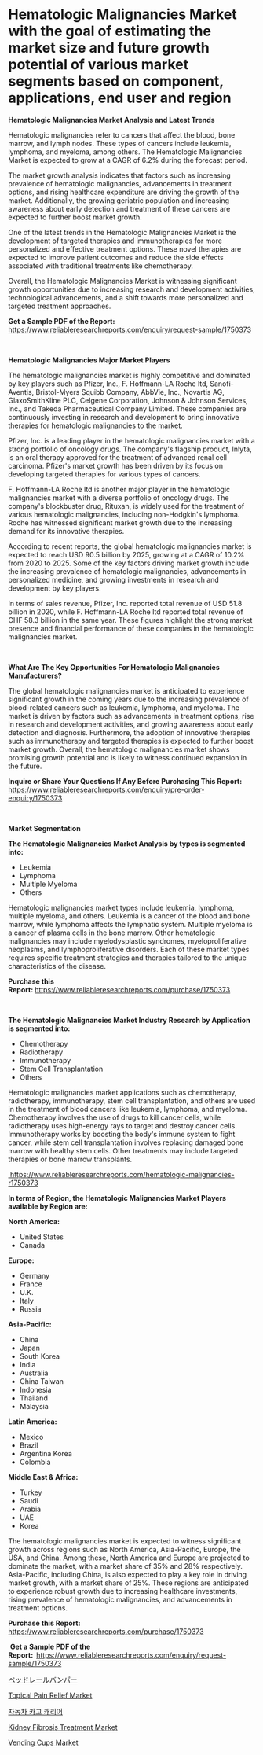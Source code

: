 <p><h1>Hematologic Malignancies Market with the goal of estimating the market size and future growth potential of various market segments based on component, applications, end user and region</h1></p><p><strong>Hematologic Malignancies Market Analysis and Latest Trends</strong></p>
<p><p>Hematologic malignancies refer to cancers that affect the blood, bone marrow, and lymph nodes. These types of cancers include leukemia, lymphoma, and myeloma, among others. The Hematologic Malignancies Market is expected to grow at a CAGR of 6.2% during the forecast period. </p><p>The market growth analysis indicates that factors such as increasing prevalence of hematologic malignancies, advancements in treatment options, and rising healthcare expenditure are driving the growth of the market. Additionally, the growing geriatric population and increasing awareness about early detection and treatment of these cancers are expected to further boost market growth.</p><p>One of the latest trends in the Hematologic Malignancies Market is the development of targeted therapies and immunotherapies for more personalized and effective treatment options. These novel therapies are expected to improve patient outcomes and reduce the side effects associated with traditional treatments like chemotherapy.</p><p>Overall, the Hematologic Malignancies Market is witnessing significant growth opportunities due to increasing research and development activities, technological advancements, and a shift towards more personalized and targeted treatment approaches.</p></p>
<p><strong>Get a Sample PDF of the Report:&nbsp;</strong> <a href="https://www.reliableresearchreports.com/enquiry/request-sample/1750373">https://www.reliableresearchreports.com/enquiry/request-sample/1750373</a></p>
<p>&nbsp;</p>
<p><strong>Hematologic Malignancies Major Market Players</strong></p>
<p><p>The hematologic malignancies market is highly competitive and dominated by key players such as Pfizer, Inc., F. Hoffmann-LA Roche ltd, Sanofi-Aventis, Bristol-Myers Squibb Company, AbbVie, Inc., Novartis AG, GlaxoSmithKline PLC, Celgene Corporation, Johnson & Johnson Services, Inc., and Takeda Pharmaceutical Company Limited. These companies are continuously investing in research and development to bring innovative therapies for hematologic malignancies to the market.</p><p>Pfizer, Inc. is a leading player in the hematologic malignancies market with a strong portfolio of oncology drugs. The company's flagship product, Inlyta, is an oral therapy approved for the treatment of advanced renal cell carcinoma. Pfizer's market growth has been driven by its focus on developing targeted therapies for various types of cancers.</p><p>F. Hoffmann-LA Roche ltd is another major player in the hematologic malignancies market with a diverse portfolio of oncology drugs. The company's blockbuster drug, Rituxan, is widely used for the treatment of various hematologic malignancies, including non-Hodgkin's lymphoma. Roche has witnessed significant market growth due to the increasing demand for its innovative therapies.</p><p>According to recent reports, the global hematologic malignancies market is expected to reach USD 90.5 billion by 2025, growing at a CAGR of 10.2% from 2020 to 2025. Some of the key factors driving market growth include the increasing prevalence of hematologic malignancies, advancements in personalized medicine, and growing investments in research and development by key players.</p><p>In terms of sales revenue, Pfizer, Inc. reported total revenue of USD 51.8 billion in 2020, while F. Hoffmann-LA Roche ltd reported total revenue of CHF 58.3 billion in the same year. These figures highlight the strong market presence and financial performance of these companies in the hematologic malignancies market.</p></p>
<p>&nbsp;</p>
<p><strong>What Are The Key Opportunities For Hematologic Malignancies Manufacturers?</strong></p>
<p><p>The global hematologic malignancies market is anticipated to experience significant growth in the coming years due to the increasing prevalence of blood-related cancers such as leukemia, lymphoma, and myeloma. The market is driven by factors such as advancements in treatment options, rise in research and development activities, and growing awareness about early detection and diagnosis. Furthermore, the adoption of innovative therapies such as immunotherapy and targeted therapies is expected to further boost market growth. Overall, the hematologic malignancies market shows promising growth potential and is likely to witness continued expansion in the future.</p></p>
<p><strong>Inquire or Share Your Questions If Any Before Purchasing This Report:</strong> <a href="https://www.reliableresearchreports.com/enquiry/pre-order-enquiry/1750373">https://www.reliableresearchreports.com/enquiry/pre-order-enquiry/1750373</a></p>
<p>&nbsp;</p>
<p><strong>Market Segmentation</strong></p>
<p><strong>The Hematologic Malignancies Market Analysis by types is segmented into:</strong></p>
<p><ul><li>Leukemia</li><li>Lymphoma</li><li>Multiple Myeloma</li><li>Others</li></ul></p>
<p><p>Hematologic malignancies market types include leukemia, lymphoma, multiple myeloma, and others. Leukemia is a cancer of the blood and bone marrow, while lymphoma affects the lymphatic system. Multiple myeloma is a cancer of plasma cells in the bone marrow. Other hematologic malignancies may include myelodysplastic syndromes, myeloproliferative neoplasms, and lymphoproliferative disorders. Each of these market types requires specific treatment strategies and therapies tailored to the unique characteristics of the disease.</p></p>
<p><strong>Purchase this Report:&nbsp;</strong><a href="https://www.reliableresearchreports.com/purchase/1750373">https://www.reliableresearchreports.com/purchase/1750373</a></p>
<p>&nbsp;</p>
<p><strong>The Hematologic Malignancies Market Industry Research by Application is segmented into:</strong></p>
<p><ul><li>Chemotherapy</li><li>Radiotherapy</li><li>Immunotherapy</li><li>Stem Cell Transplantation</li><li>Others</li></ul></p>
<p><p>Hematologic malignancies market applications such as chemotherapy, radiotherapy, immunotherapy, stem cell transplantation, and others are used in the treatment of blood cancers like leukemia, lymphoma, and myeloma. Chemotherapy involves the use of drugs to kill cancer cells, while radiotherapy uses high-energy rays to target and destroy cancer cells. Immunotherapy works by boosting the body's immune system to fight cancer, while stem cell transplantation involves replacing damaged bone marrow with healthy stem cells. Other treatments may include targeted therapies or bone marrow transplants.</p></p>
<p><a href="https://www.reliableresearchreports.com/hematologic-malignancies-r1750373">&nbsp;https://www.reliableresearchreports.com/hematologic-malignancies-r1750373</a></p>
<p><strong>In terms of Region, the Hematologic Malignancies Market Players available by Region are:</strong></p>
<p>
    <p> <strong> North America: </strong>
        <ul>
            <li>United States</li>
            <li>Canada</li>
        </ul>
        </p> 
    <p> <strong> Europe: </strong>
        <ul>
            <li>Germany</li>
            <li>France</li>
            <li>U.K.</li>
            <li>Italy</li>
            <li>Russia</li>
        </ul>
        </p> 
    <p> <strong> Asia-Pacific: </strong>
        <ul>
            <li>China</li>
            <li>Japan</li>
            <li>South Korea</li>
            <li>India</li>
            <li>Australia</li>
            <li>China Taiwan</li>
            <li>Indonesia</li>
            <li>Thailand</li>
            <li>Malaysia</li>
        </ul>
        </p> 
    <p> <strong> Latin America: </strong>
        <ul>
            <li>Mexico</li>
            <li>Brazil</li>
            <li>Argentina Korea</li>
            <li>Colombia</li>
        </ul>
        </p> 
    <p> <strong> Middle East & Africa: </strong>
        <ul>
            <li>Turkey</li>
            <li>Saudi</li>
            <li>Arabia</li>
            <li>UAE</li>
            <li>Korea</li>
        </ul>
    </p>
    </p>
<p><p>The hematologic malignancies market is expected to witness significant growth across regions such as North America, Asia-Pacific, Europe, the USA, and China. Among these, North America and Europe are projected to dominate the market, with a market share of 35% and 28% respectively. Asia-Pacific, including China, is also expected to play a key role in driving market growth, with a market share of 25%. These regions are anticipated to experience robust growth due to increasing healthcare investments, rising prevalence of hematologic malignancies, and advancements in treatment options.</p></p>
<p><strong>Purchase this Report: </strong><a href="https://www.reliableresearchreports.com/purchase/1750373">https://www.reliableresearchreports.com/purchase/1750373</a></p>
<p>&nbsp;<strong>Get a Sample PDF of the Report:&nbsp;&nbsp;</strong><a href="https://www.reliableresearchreports.com/enquiry/request-sample/1750373">https://www.reliableresearchreports.com/enquiry/request-sample/1750373</a></p>
<p><strong></strong></p>
<p><p><a href="https://github.com/EstelWisozk1/Market-Research-Report-List-1/blob/main/532788846800.md">ベッドレールバンパー</a></p><p><a href="https://github.com/abdelrhmankishk22/Market-Research-Report-List-4/blob/main/topical-pain-relief-market.md">Topical Pain Relief Market</a></p><p><a href="https://github.com/GabrielBlanda5656/Market-Research-Report-List-1/blob/main/305652342668.md">자동차 카고 캐리어</a></p><p><a href="https://github.com/joannagoyvaerts/Market-Research-Report-List-2/blob/main/kidney-fibrosis-treatment-market.md">Kidney Fibrosis Treatment Market</a></p><p><a href="https://www.linkedin.com/pulse/vending-cups-market-report-reveals-latest-trends-growth-opportunities-bbj4c?trackingId=CjkhZS0YcVHuPRoMp34VrA%3D%3D">Vending Cups Market</a></p></p>